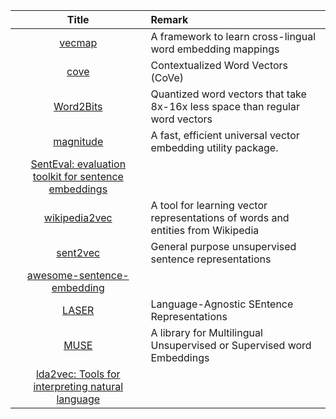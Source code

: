 | Title | Remark |
| :----: | :---- |
|[vecmap](https://github.com/artetxem/vecmap)|A framework to learn cross-lingual word embedding mappings|
|[cove](https://github.com/salesforce/cove)|Contextualized Word Vectors (CoVe)|
|[Word2Bits](https://github.com/agnusmaximus/Word2Bits)|Quantized word vectors that take 8x-16x less space than regular word vectors|
|[magnitude](https://github.com/plasticityai/magnitude)|A fast, efficient universal vector embedding utility package.|
|[SentEval: evaluation toolkit for sentence embeddings](https://github.com/facebookresearch/SentEval#senteval-evaluation-toolkit-for-sentence-embeddings)|
|[wikipedia2vec](https://github.com/wikipedia2vec/wikipedia2vec)|A tool for learning vector representations of words and entities from Wikipedia |
|[sent2vec](https://github.com/epfml/sent2vec)|General purpose unsupervised sentence representations|
|[awesome-sentence-embedding](https://github.com/Separius/awesome-sentence-embedding)|
|[LASER](https://github.com/facebookresearch/LASER)|Language-Agnostic SEntence Representations|
|[MUSE](https://github.com/facebookresearch/MUSE)|A library for Multilingual Unsupervised or Supervised word Embeddings|
|[lda2vec: Tools for interpreting natural language](https://github.com/cemoody/lda2vec)|
